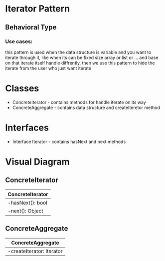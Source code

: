 # Iterator Pattern

## Behavioral Type  

### Use cases:
this pattern is used when the data structure is variable and you want to iterate through it, like when its can be fixed size array or list or ... 
and base on that iterate itself handle diffrently, then we use this pattern to hide the iterate from the user who just want iterate 

# Classes
- ConcreteIterator - contains methods for handle iterate on its way 
- ConcreteAggregate - contains data structure and createIteretor method  


# Interfaces
- Interface Iterator - contains hasNext and next methods

# Visual Diagram

## ConcreteIterator

| ConcreteIterator 
| ------
| -hasNext(): bool
| -next(): Object

## ConcreteAggregate

| ConcreteAggregate
| ------
| -createIterator: Iterator